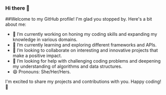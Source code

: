 ### Hi there 👋

##Welcome to my GitHub profile! I'm glad you stopped by. Here's a bit about me:

- 🔭 I’m currently working on honing my coding skills and expanding my knowledge in various domains.
- 🌱 I’m currently learning and exploring different frameworks and APIs.
- 👯 I’m looking to collaborate on interesting and innovative projects that make a positive impact.
- 🤔 I’m looking for help with challenging coding problems and deepening my understanding of algorithms and data structures.
- 😄 Pronouns: She/Her/Hers.
  
I'm excited to share my projects and contributions with you. 
Happy coding! 🚀





